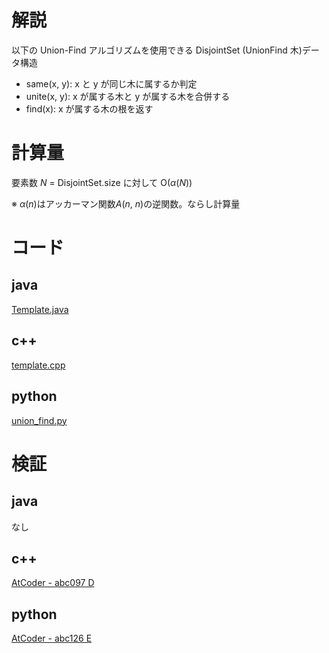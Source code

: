 # 解説

以下の Union-Find アルゴリズムを使用できる DisjointSet (UnionFind 木)データ構造

- same(x, y): x と y が同じ木に属するか判定
- unite(x, y): x が属する木と y が属する木を合併する
- find(x): x が属する木の根を返す

# 計算量

要素数 _N_ = DisjointSet.size に対して O(_α_(_N_))

※ _α_(_n_)はアッカーマン関数*A*(_n_, _n_)の逆関数。ならし計算量

# コード

## java

[Template.java](../lib/java/Template.java)

## c++

[template.cpp](../lib/cpp/union_find.cpp)

## python

[union_find.py](../lib/python/union_find.py)

# 検証

## java

なし

## c++

[AtCoder - abc097 D](https://atcoder.jp/contests/abc097/submissions/5489399)

## python

[AtCoder - abc126 E](https://atcoder.jp/contests/abc126/submissions/5488956)
